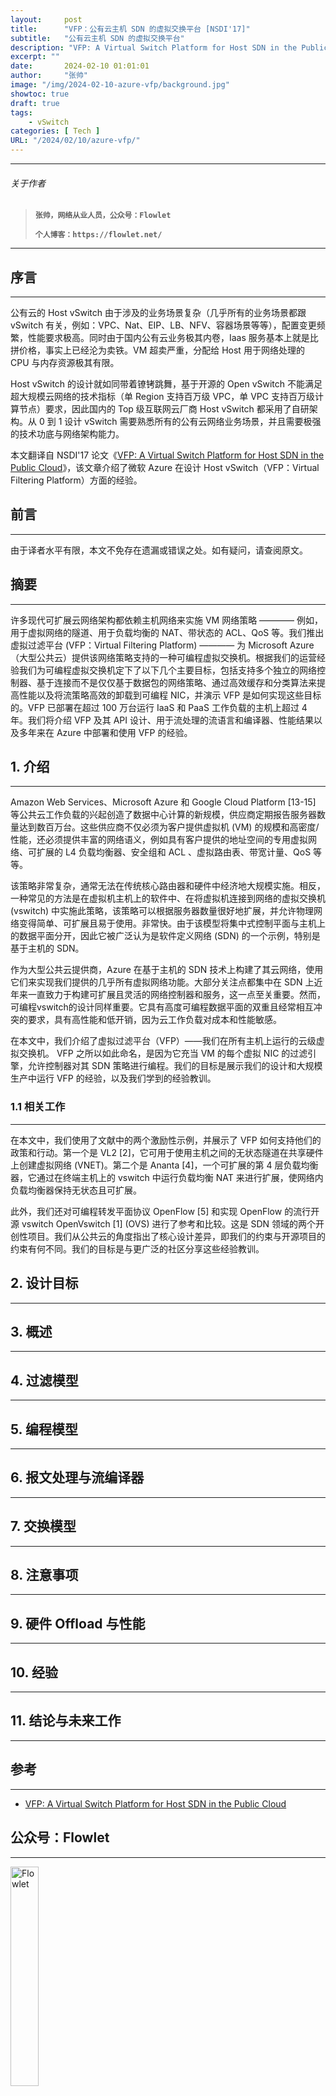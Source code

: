 ```yaml
---
layout:     post
title:      "VFP：公有云主机 SDN 的虚拟交换平台 [NSDI'17]"
subtitle:   "公有云主机 SDN 的虚拟交换平台"
description: "VFP: A Virtual Switch Platform for Host SDN in the Public Cloud"
excerpt: ""
date:       2024-02-10 01:01:01
author:     "张帅"
image: "/img/2024-02-10-azure-vfp/background.jpg"
showtoc: true
draft: true
tags:
    - vSwitch
categories: [ Tech ]
URL: "/2024/02/10/azure-vfp/"
---
```


- - -
###### 关于作者
> 
> **`张帅，网络从业人员，公众号：Flowlet`**
> 
> **`个人博客：https://flowlet.net/`**
- - -

## 序言
- - -

公有云的 Host vSwitch 由于涉及的业务场景复杂（几乎所有的业务场景都跟 vSwitch 有关，例如：VPC、Nat、EIP、LB、NFV、容器场景等等），配置变更频繁，性能要求极高。同时由于国内公有云业务极其内卷，Iaas 服务基本上就是比拼价格，事实上已经沦为卖铁。VM 超卖严重，分配给 Host 用于网络处理的 CPU 与内存资源极其有限。

Host vSwitch 的设计就如同带着镣铐跳舞，基于开源的 Open vSwitch 不能满足超大规模云网络的技术指标（单 Region 支持百万级 VPC，单 VPC 支持百万级计算节点）要求，因此国内的 Top 级互联网云厂商 Host vSwitch 都采用了自研架构。从 0 到 1 设计 vSwitch 需要熟悉所有的公有云网络业务场景，并且需要极强的技术功底与网络架构能力。

本文翻译自 NSDI'17 论文《[VFP: A Virtual Switch Platform for Host SDN in the Public Cloud](https://www.usenix.org/system/files/conference/nsdi17/nsdi17-firestone.pdf)》，该文章介绍了微软 Azure 在设计 Host vSwitch（VFP：Virtual Filtering Platform）方面的经验。

## 前言
- - -

由于译者水平有限，本文不免存在遗漏或错误之处。如有疑问，请查阅原文。

## 摘要
- - -

许多现代可扩展云网络架构都依赖主机网络来实施 VM 网络策略 ———— 例如，用于虚拟网络的隧道、用于负载均衡的 NAT、带状态的 ACL、QoS 等。我们推出虚拟过滤平台 (VFP：Virtual Filtering Platform) ———— 为 Microsoft Azure（大型公共云）提供该网络策略支持的一种可编程虚拟交换机。根据我们的运营经验我们为可编程虚拟交换机定下了以下几个主要目标，包括支持多个独立的网络控制器、基于连接而不是仅仅基于数据包的网络策略、通过高效缓存和分类算法来提高性能以及将流策略高效的卸载到可编程 NIC，并演示 VFP 是如何实现这些目标的。VFP 已部署在超过 100 万台运行 IaaS 和 PaaS 工作负载的主机上超过 4 年。我们将介绍 VFP 及其 API 设计、用于流处理的流语言和编译器、性能结果以及多年来在 Azure 中部署和使用 VFP 的经验。

## 1. 介绍
- - -

Amazon Web Services、Microsoft Azure 和 Google Cloud Platform [13-15] 等公共云工作负载的兴起创造了数据中心计算的新规模，供应商定期报告服务器数量达到数百万台。这些供应商不仅必须为客户提供虚拟机 (VM) 的规模和高密度/性能，还必须提供丰富的网络语义，例如具有客户提供的地址空间的专用虚拟网络、可扩展的 L4 负载均衡器、安全组和 ACL 、虚拟路由表、带宽计量、QoS 等等。

该策略非常复杂，通常无法在传统核心路由器和硬件中经济地大规模实施。相反，一种常见的方法是在虚拟机主机上的软件中、在将虚拟机连接到网络的虚拟交换机 (vswitch) 中实施此策略，该策略可以根据服务器数量很好地扩展，并允许物理网络变得简单、可扩展且易于使用。非常快。由于该模型将集中式控制平面与主机上的数据平面分开，因此它被广泛认为是软件定义网络 (SDN) 的一个示例，特别是基于主机的 SDN。

作为大型公共云提供商，Azure 在基于主机的 SDN 技术上构建了其云网络，使用它们来实现我们提供的几乎所有虚拟网络功能。大部分关注点都集中在 SDN 上近年来一直致力于构建可扩展且灵活的网络控制器和服务，这一点至关重要。然而，可编程vswitch的设计同样重要。它具有高度可编程数据平面的双重且经常相互冲突的要求，具有高性能和低开销，因为云工作负载对成本和性能敏感。

在本文中，我们介绍了虚拟过滤平台（VFP）——我们在所有主机上运行的云级虚拟交换机。 VFP 之所以如此命名，是因为它充当 VM 的每个虚拟 NIC 的过滤引擎，允许控制器对其 SDN 策略进行编程。我们的目标是展示我们的设计和大规模生产中运行 VFP 的经验，以及我们学到的经验教训。

### 1.1 相关工作
- - -

在本文中，我们使用了文献中的两个激励性示例，并展示了 VFP 如何支持他们的政策和行动。第一个是 VL2 [2]，它可用于使用主机之间的无状态隧道在共享硬件上创建虚拟网络 (VNET)。第二个是 Ananta [4]，一个可扩展的第 4 层负载均衡器，它通过在终端主机上的 vswitch 中运行负载均衡 NAT 来进行扩展，使网络内负载均衡器保持无状态且可扩展。

此外，我们还对可编程转发平面协议 OpenFlow [5] 和实现 OpenFlow 的流行开源 vswitch OpenVswitch [1] (OVS) 进行了参考和比较。这是 SDN 领域的两个开创性项目。我们从公共云的角度指出了核心设计差异，即我们的约束与开源项目的约束有何不同。我们的目标是与更广泛的社区分享这些经验教训。

## 2. 设计目标
- - -

## 3. 概述
- - -

## 4. 过滤模型
- - -

## 5. 编程模型
- - -

## 6. 报文处理与流编译器
- - -

## 7. 交换模型
- - -

## 8. 注意事项
- - -

## 9. 硬件 Offload 与性能
- - -

## 10. 经验
- - -

## 11. 结论与未来工作
- - -


## 参考
- - -
* [VFP: A Virtual Switch Platform for Host SDN in the Public Cloud](https://www.usenix.org/system/files/conference/nsdi17/nsdi17-firestone.pdf)

## 公众号：Flowlet
- - -

<img src="/img/qrcode_flowlet.jpg" width = 30% height = 30% alt="Flowlet" align=center/>

- - -